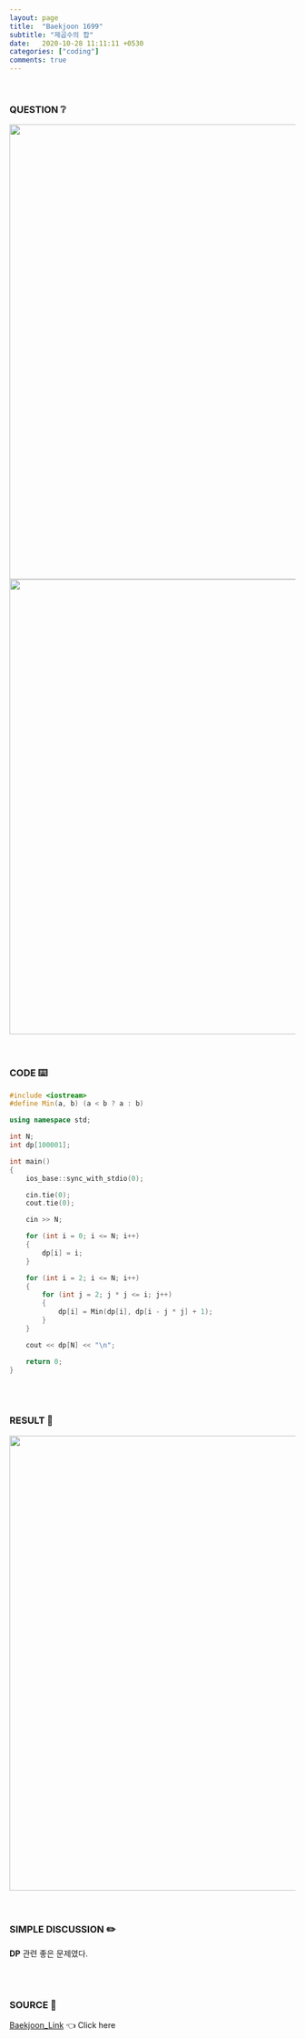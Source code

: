 ```yaml
---
layout: page
title:  "Baekjoon 1699"
subtitle: "제곱수의 합"
date:   2020-10-28 11:11:11 +0530
categories: ["coding"]
comments: true
---
```


<br>

### QUESTION ❔

<img src="{{ '/assets/baekjoon/1699.jpg' }}" style="width: 800px; height: auto; margin-left: auto; margin-right: auto; display: block;">
<img src="{{ '/assets/baekjoon/1699a.jpg' }}" style="width: 800px; height: auto; margin-left: auto; margin-right: auto; display: block;">  

<br>
<br>

### CODE ⌨️

```c++
#include <iostream>
#define Min(a, b) (a < b ? a : b)

using namespace std;

int N;
int dp[100001];

int main()
{
	ios_base::sync_with_stdio(0);

	cin.tie(0);
	cout.tie(0);

	cin >> N;

	for (int i = 0; i <= N; i++)
	{
		dp[i] = i;
	}

	for (int i = 2; i <= N; i++)
	{
		for (int j = 2; j * j <= i; j++)
		{
			dp[i] = Min(dp[i], dp[i - j * j] + 1);
		}
	}

	cout << dp[N] << "\n";

	return 0;
}
```  

<br>
<br>

### RESULT 💛

<img src="{{ '/assets/baekjoon/1699r.jpg' }}" style="width: 800px; height: auto; margin-left: auto; margin-right: auto; display: block;">  

<br>
<br>

### SIMPLE DISCUSSION ✏️

**DP** 관련 좋은 문제였다.  

<br>
<br>

### SOURCE 💎

[Baekjoon_Link][link] 👈 Click here  

<br>

<script src="https://utteranc.es/client.js"
        repo="DCherish/DCherish.github.io"
        issue-term="pathname"
        theme="boxy-light"
        crossorigin="anonymous"
        async>
</script>

[link]: https://www.acmicpc.net/problem/1699